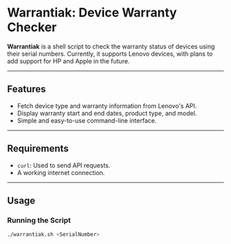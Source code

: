 # Warrantiak: Device Warranty Checker

**Warrantiak** is a shell script to check the warranty status of devices using their serial numbers. Currently, it supports Lenovo devices, with plans to add support for HP and Apple in the future.

---

## Features

- Fetch device type and warranty information from Lenovo's API.
- Display warranty start and end dates, product type, and model.
- Simple and easy-to-use command-line interface.

---

## Requirements

- `curl`: Used to send API requests.
- A working internet connection.

---

## Usage

### Running the Script
```bash
./warrantiak.sh <SerialNumber>
```

